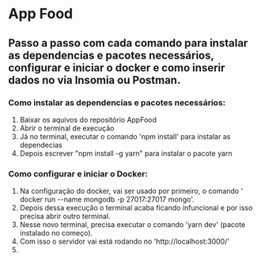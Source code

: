# App Food

## Passo a passo com cada comando para instalar as dependencias e pacotes necessários, configurar e iniciar o docker e como inserir dados no via Insomia ou Postman.

### Como instalar as dependencias e pacotes necessários:

1. Baixar os aquivos do repositório AppFood
2. Abrir o terminal de execução
3. Já no terminal, executar o comando 'npm install' para instalar as dependecias
4. Depois escrever "npm install -g yarn" para instalar o pacote yarn

### Como configurar e iniciar o Docker:

1. Na configuração do docker, vai ser usado por primeiro, o comando ' docker run --name mongodb -p 27017:27017 mongo'.
2. Depois dessa execução o terminal acaba ficando infuncional e por isso precisa abrir outro terminal.
3. Nesse novo terminal, precisa executar o comando 'yarn dev' (pacote instalado no começo).
4. Com isso o servidor vai está rodando no 'http://localhost:3000/'
5. 


###

